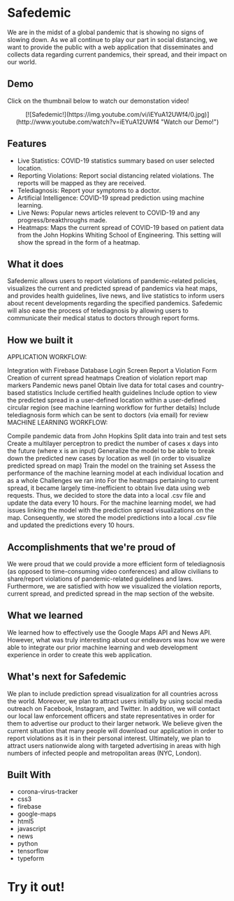 # Safedemic

We are in the midst of a global pandemic that is showing no signs of slowing down. As we all continue to play our part in social distancing, we want to provide the public with a web application that disseminates and collects data regarding current pandemics, their spread, and their impact on our world.

## Demo

Click on the thumbnail below to watch our demonstation video!

<div align="center">
  [![Safedemic!](https://img.youtube.com/vi/iEYuA12UWf4/0.jpg)](http://www.youtube.com/watch?v=iEYuA12UWf4 "Watch our Demo!")
</div>

## Features

- Live Statistics: COVID-19 statistics summary based on user selected location.
- Reporting Violations: Report social distancing related violations. The reports will be mapped as they are received.
- Telediagnosis: Report your symptoms to a doctor.
- Artificial Intelligence: COVID-19 spread prediction using machine learning. 
- Live News: Popular news articles relevent to COVID-19 and any progress/breakthroughs made.
- Heatmaps: Maps the current spread of COVID-19 based on patient data from the John Hopkins Whiting School of Engineering. This setting will show the spread in the form of a heatmap.

## What it does
Safedemic allows users to report violations of pandemic-related policies, visualizes the current and predicted spread of pandemics via heat maps, and provides health guidelines, live news, and live statistics to inform users about recent developments regarding the specified pandemics. Safedemic will also ease the process of telediagnosis by allowing users to communicate their medical status to doctors through report forms.

## How we built it
APPLICATION WORKFLOW:

Integration with Firebase Database
Login Screen
Report a Violation Form
Creation of current spread heatmaps
Creation of violation report map markers
Pandemic news panel
Obtain live data for total cases and country-based statistics
Include certified health guidelines
Include option to view the predicted spread in a user-defined location within a user-defined circular region (see machine learning workflow for further details)
Include telediagnosis form which can be sent to doctors (via email) for review
MACHINE LEARNING WORKFLOW:

Compile pandemic data from John Hopkins
Split data into train and test sets
Create a multilayer perceptron to predict the number of cases x days into the future (where x is an input)
Generalize the model to be able to break down the predicted new cases by location as well (in order to visualize predicted spread on map)
Train the model on the training set
Assess the performance of the machine learning model at each individual location and as a whole
Challenges we ran into
For the heatmaps pertaining to current spread, it became largely time-inefficient to obtain live data using web requests. Thus, we decided to store the data into a local .csv file and update the data every 10 hours. For the machine learning model, we had issues linking the model with the prediction spread visualizations on the map. Consequently, we stored the model predictions into a local .csv file and updated the predictions every 10 hours.

## Accomplishments that we're proud of
We were proud that we could provide a more efficient form of telediagnosis (as opposed to time-consuming video conferences) and allow civilians to share/report violations of pandemic-related guidelines and laws. Furthermore, we are satisfied with how we visualized the violation reports, current spread, and predicted spread in the map section of the website.

## What we learned
We learned how to effectively use the Google Maps API and News API. However, what was truly interesting about our endeavors was how we were able to integrate our prior machine learning and web development experience in order to create this web application.

## What's next for Safedemic
We plan to include prediction spread visualization for all countries across the world. Moreover, we plan to attract users initially by using social media outreach on Facebook, Instagram, and Twitter. In addition, we will contact our local law enforcement officers and state representatives in order for them to advertise our product to their larger network. We believe given the current situation that many people will download our application in order to report violations as it is in their personal interest. Ultimately, we plan to attract users nationwide along with targeted advertising in areas with high numbers of infected people and metropolitan areas (NYC, London).

## Built With
- corona-virus-tracker
- css3
- firebase
- google-maps
- html5
- javascript
- news
- python
- tensorflow
- typeform

# Try it out!

